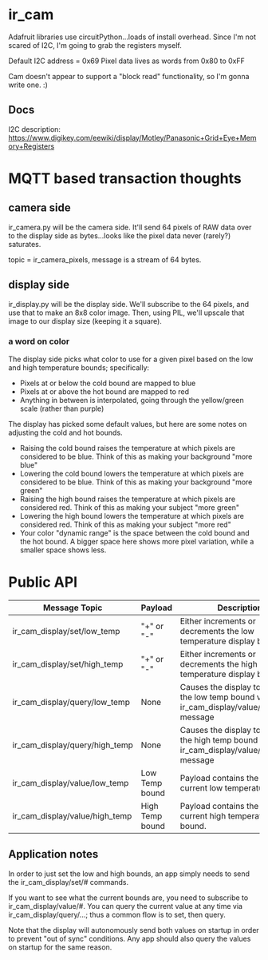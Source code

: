 # ir_cam
Adafruit libraries use circuitPython...loads of install overhead.  Since I'm not scared of I2C, I'm going to 
grab the registers myself.

Default I2C address = 0x69
Pixel data lives as words from 0x80 to 0xFF

Cam doesn't appear to support a "block read" functionality, so I'm gonna write one.  :)

## Docs
I2C description: https://www.digikey.com/eewiki/display/Motley/Panasonic+Grid+Eye+Memory+Registers

# MQTT based transaction thoughts
## camera side
ir_camera.py will be the camera side.  It'll send 64 pixels of RAW data over to the display side as bytes...looks like the pixel data never (rarely?) saturates.

topic = ir_camera_pixels, message is a stream of 64 bytes.
## display side
ir_display.py will be the display side.  We'll subscribe to the 64 pixels, and use that to make an 8x8 color image.  Then, using PIL, we'll upscale that image to our display size (keeping it a square).

### a word on color
The display side picks what color to use for a given pixel based on the low and high temperature bounds; specifically:
* Pixels at or below the cold bound are mapped to blue
* Pixels at or above the hot bound are mapped to red
* Anything in between is interpolated, going through the yellow/green scale (rather than purple)

The display has picked some default values, but here are some notes on adjusting the cold and hot bounds.
* Raising the cold bound raises the temperature at which pixels are considered to be blue.  Think of this as making your background "more blue"
* Lowering the cold bound lowers the temperature at which pixels are considered to be blue.  Think of this as making your background "more green"
* Raising the high bound raises the temperature at which pixels are considered red.  Think of this as making your subject "more green"
* Lowering the high bound lowers the temperature at which pixels are considered red.  Think of this as making your subject "more red"
* Your color "dynamic range" is the space between the cold bound and the hot bound.  A bigger space here shows more pixel variation, while a smaller space shows less.

# Public API
| Message Topic | Payload | Description |
|---|---|---|
| ir_cam_display/set/low_temp | "+" or "-" | Either increments or decrements the low temperature display bound |
| ir_cam_display/set/high_temp | "+" or "-" | Either increments or decrements the high temperature display bound |
| ir_cam_display/query/low_temp | None | Causes the display to publish the low temp bound via an ir_cam_display/value/low_temp message |
| ir_cam_display/query/high_temp | None | Causes the display to publish the high temp bound via an ir_cam_display/value/high_temp message |
| ir_cam_display/value/low_temp | Low Temp bound | Payload contains the display's current low temperature bound. |
| ir_cam_display/value/high_temp | High Temp bound | Payload contains the display's current high temperature bound. |

## Application notes
In order to just set the low and high bounds, an app simply needs to send the ir_cam_display/set/# commands.

If you want to see what the current bounds are, you need to subscribe to ir_cam_display/value/#.  You can query the current value at any time via ir_cam_display/query/...; thus a common flow is to set, then query.

Note that the display will autonomously send both values on startup in order to prevent "out of sync" conditions.  Any app should also query the values on startup for the same reason.
